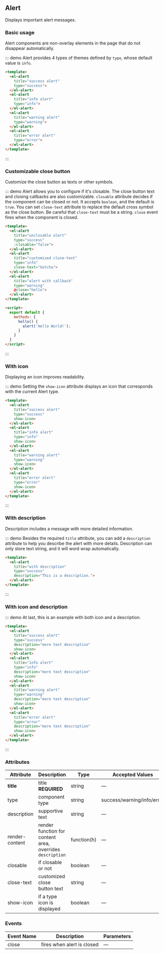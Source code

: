<script>
  export default {
    methods: {
      hello() {
        alert('Hello World!');
      }
    }
  }
</script>

## Alert

Displays important alert messages.

### Basic usage

Alert components are non-overlay elements in the page that do not disappear automatically.

::: demo Alert provides 4 types of themes defined by `type`, whose default value is `info`.

```html
<template>
  <el-alert
    title="success alert"
    type="success">
  </el-alert>
  <el-alert
    title="info alert"
    type="info">
  </el-alert>
  <el-alert
    title="warning alert"
    type="warning">
  </el-alert>
  <el-alert
    title="error alert"
    type="error">
  </el-alert>
</template>
```
:::

### Customizable close button

Customize the close button as texts or other symbols.

::: demo Alert allows you to configure if it's closable. The close button text and closing callbacks are also customizable. `closable` attribute decides if the component can be closed or not. It accepts `boolean`, and the default is `true`. You can set `close-text` attribute to replace the default cross symbol as the close button. Be careful that `close-text` must be a string. `close` event fires when the component is closed.

```html
<template>
  <el-alert
    title="unclosable alert"
    type="success"
    :closable="false">
  </el-alert>
  <el-alert
    title="customized close-text"
    type="info"
    close-text="Gotcha">
  </el-alert>
  <el-alert
    title="alert with callback"
    type="warning"
    @close="hello">
  </el-alert>
</template>

<script>
  export default {
    methods: {
      hello() {
        alert('Hello World!');
      }
    }
  }
</script>
```
:::

### With icon

Displaying an icon improves readability.

::: demo Setting the `show-icon` attribute displays an icon that corresponds with the current Alert type.

```html
<template>
  <el-alert
    title="success alert"
    type="success"
    show-icon>
  </el-alert>
  <el-alert
    title="info alert"
    type="info"
    show-icon>
  </el-alert>
  <el-alert
    title="warning alert"
    type="warning"
    show-icon>
  </el-alert>
  <el-alert
    title="error alert"
    type="error"
    show-icon>
  </el-alert>
</template>
```
:::

### With description

Description includes a message with more detailed information.

::: demo Besides the required `title` attribute, you can add a `description` attribute to help you describe the alert with more details. Description can only store text string, and it will word wrap automatically.

```html
<template>
  <el-alert
    title="with description"
    type="success"
    description="This is a description.">
  </el-alert>
</template>
```
:::

### With icon and description

::: demo At last, this is an example with both icon and a description.

```html
<template>
  <el-alert
    title="success alert"
    type="success"
    description="more text description"
    show-icon>
  </el-alert>
  <el-alert
    title="info alert"
    type="info"
    description="more text description"
    show-icon>
  </el-alert>
  <el-alert
    title="warning alert"
    type="warning"
    description="more text description"
    show-icon>
  </el-alert>
  <el-alert
    title="error alert"
    type="error"
    description="more text description"
    show-icon>
  </el-alert>
</template>
```
:::

### Attributes
| Attribute      | Description          | Type      | Accepted Values       | Default  |
|---------- |-------------- |---------- |--------------------------------  |-------- |
| **title** | title **REQUIRED** | string | — | — |
| type | component type | string | success/warning/info/error | info |
| description | supportive text | string | — | — |
| render-content | render function for content area, overrides `description` | function(h) | — | — |
| closable | if closable or not | boolean | — | true |
| close-text | customized close button text | string | — | — |
| show-icon | if a type icon is displayed | boolean | — | false |


### Events
| Event Name | Description | Parameters |
|---------- |-------- |---------- |
| close | fires when alert is closed | — |
